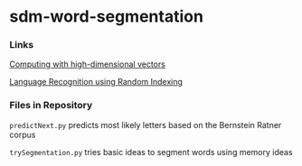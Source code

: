 # sdm-word-segmentation

### Links

[Computing with high-dimensional vectors](http://web.stanford.edu/class/ee380/Abstracts/171025-slides.pdf)

[Language Recognition using Random Indexing](https://arxiv.org/pdf/1412.7026.pdf)

### Files in Repository

`predictNext.py` predicts most likely letters based on the Bernstein Ratner corpus

`trySegmentation.py` tries basic ideas to segment words using memory ideas